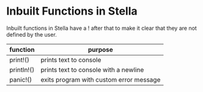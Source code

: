 # Inbuilt Functions in Stella

Inbuilt functions in Stella have a ! after that to make it clear that they are not defined by the user.

| function   | purpose                                 |
| ---------- | --------------------------------------- |
| print!()   | prints text to console                  |
| println!() | prints text to console with a newline   |
| panic!()   | exits program with custom error message |
